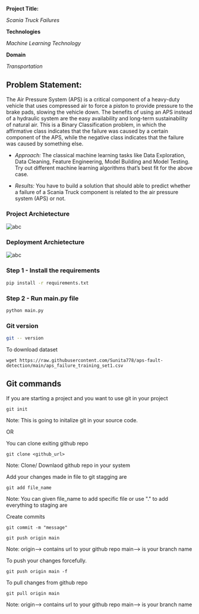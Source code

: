 **Project Title:**

*Scania Truck Failures*

**Technologies**

*Machine Learning Technology*

**Domain**

*Transportation*

## Problem Statement:

The Air Pressure System (APS) is a critical component of a heavy-duty vehicle that
uses compressed air to force a piston to provide pressure to the brake pads, slowing
the vehicle down. The benefits of using an APS instead of a hydraulic system are the
easy availability and long-term sustainability of natural air.
This is a Binary Classification problem, in which the affirmative class indicates that the
failure was caused by a certain component of the APS, while the negative class
indicates that the failure was caused by something else.

- *Approach:* The classical machine learning tasks like Data Exploration, Data Cleaning,
Feature Engineering, Model Building and Model Testing. Try out different machine
learning algorithms that’s best fit for the above case.

- *Results:* You have to build a solution that should able to predict whether a failure of a
Scania Truck component is related to the air pressure system (APS) or not.

### Project Archietecture
![abc](https://user-images.githubusercontent.com/57321948/193536768-ae704adc-32d9-4c6c-b234-79c152f756c5.png)

### Deployment Archietecture
![abc](https://user-images.githubusercontent.com/57321948/193536973-4530fe7d-5509-4609-bfd2-cd702fc82423.png)


### Step 1 - Install the requirements

```bash
pip install -r requirements.txt
```

### Step 2 - Run main.py file

```bash
python main.py
```

### Git version

```bash
git -- version
```

To download dataset

```
wget https://raw.githubusercontent.com/Sunita778/aps-fault-detection/main/aps_failure_training_set1.csv
```

## Git commands

If you are starting a project and you want to use git in your project
```
git init
```
Note: This is going to initalize git in your source code.

OR

You can clone exiting github repo
```
git clone <github_url>
```
Note: Clone/ Downlaod github repo in your system

Add your changes made in file to git stagging are
```
git add file_name
```
Note: You can given file_name to add specific file or use "." to add everything to staging are

Create commits
```
git commit -m "message"
```
```
git push origin main
```
Note: origin--> contains url to your github repo main--> is your branch name

To push your changes forcefully.
```
git push origin main -f
```

To pull changes from github repo
```
git pull origin main
```
Note: origin--> contains url to your github repo main--> is your branch name




